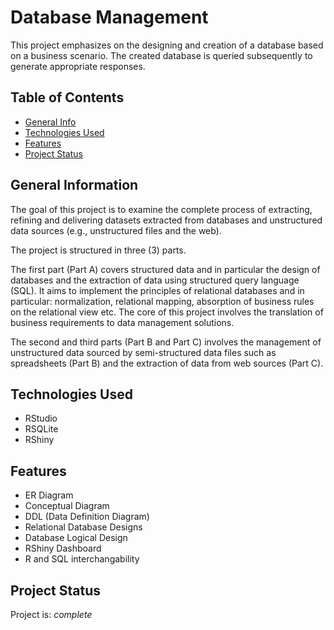 # Database Management
This project emphasizes on the designing and creation of a database based on a business scenario. The created database is queried subsequently to generate appropriate responses.


## Table of Contents
* [General Info](#general-information)
* [Technologies Used](#technologies-used)
* [Features](#features)
* [Project Status](#project-status)


## General Information
The goal of this project is to examine the complete process of extracting, refining and delivering datasets extracted from databases and unstructured data sources (e.g., unstructured files and the web). 

The project is structured in three (3) parts. 

The first part (Part A) covers structured data and in particular the design of databases and the extraction of data using structured query language (SQL). It aims to implement the principles of relational databases and in particular: normalization, relational mapping, absorption of business rules on the relational view etc. The core of this project involves the translation of business requirements to data management solutions. 

The second and third parts (Part B and Part C) involves the management of unstructured data sourced by semi-structured data files such as spreadsheets (Part B) and the extraction of data from web sources (Part C).


## Technologies Used
- RStudio
- RSQLite
- RShiny


## Features
- ER Diagram
- Conceptual Diagram
- DDL (Data Definition Diagram)
- Relational Database Designs
- Database Logical Design 
- RShiny Dashboard
- R and SQL interchangability


## Project Status
Project is: _complete_ 

